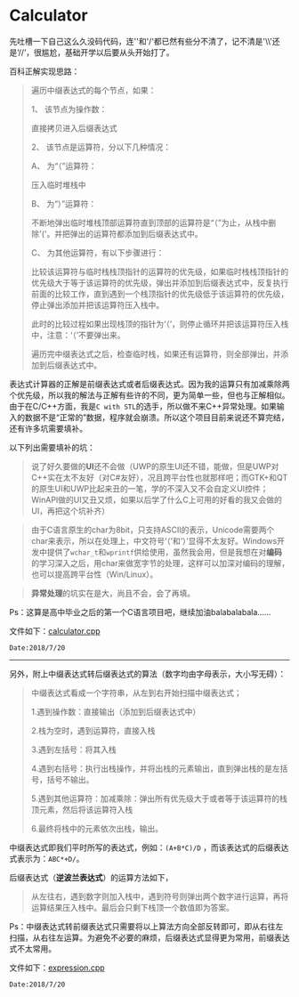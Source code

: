 # Calculator

先吐槽一下自己这么久没码代码，连'\'和'/'都已然有些分不清了，记不清是'\\\\'还是‘//’，很尴尬，基础开学以后要从头开始打了。

百科正解实现思路：

> 遍历中缀表达式的每个节点，如果：
>
> 1、 该节点为操作数：
>
> 直接拷贝进入后缀表达式
>
> 2、 该节点是运算符，分以下几种情况：
>
> A、 为“（”运算符：
>
> 压入临时堆栈中
>
> B、 为“）”运算符：
>
> 不断地弹出临时堆栈顶部运算符直到顶部的运算符是“（”为止，从栈中删除'('。并把弹出的运算符都添加到后缀表达式中。
>
> C、 为其他运算符，有以下步骤进行：
>
> 比较该运算符与临时栈栈顶指针的运算符的优先级，如果临时栈栈顶指针的优先级大于等于该运算符的优先级，弹出并添加到后缀表达式中，反复执行前面的比较工作，直到遇到一个栈顶指针的优先级低于该运算符的优先级，停止弹出添加并把该运算符压入栈中。
>
> 此时的比较过程如果出现栈顶的指针为‘（’，则停止循环并把该运算符压入栈中，注意：‘（’不要弹出来。
>
> 遍历完中缀表达式之后，检查临时栈，如果还有运算符，则全部弹出，并添加到后缀表达式中。

表达式计算器的正解是前缀表达式或者后缀表达式。因为我的运算只有加减乘除两个优先级，所以我的解法与正解有些许的不同，更为简单一些，但也与正解相似。由于在C/C++方面，我是```C with STL```的选手，所以做不来C++异常处理。如果输入的数据不是“正常的”数据，程序就会崩溃。所以这个项目目前来说还不算完结，还有许多坑需要填补。

以下列出需要填补的坑：

> 说了好久要做的**UI**还不会做（UWP的原生UI还不错，能做，但是UWP对C++实在太不友好（对C#友好），况且跨平台性也就那样吧；而GTK+和QT的原生UI和UWP比起来丑的一笔，学的不深入又不会自定义UI控件；WinAPI做的UI又丑又烦，如果以后学了什么C上可用的好看的我又会做的UI，再把这个坑补齐）

> 由于C语言原生的char为8bit，只支持ASCII的表示，Unicode需要两个char来表示，所以在处理上，中文符号‘（’和‘）’显得不太友好。Windows开发中提供了```wchar_t```和```wprintf```供给使用，虽然我会用，但是我想在对**编码**的学习深入之后，用char来做宽字节的处理，这样可以加深对编码的理解，也可以提高跨平台性（Win/Linux）。

> **异常处理**的坑实在是大，尚且不会，会了再填。

Ps：这算是高中毕业之后的第一个C语言项目吧，继续加油balabalabala……

文件如下：[calculator.cpp](Calculator/calculator.cpp)

```Date:2018/7/20```

------

另外，附上中缀表达式转后缀表达式的算法（数字均由字母表示，大小写无碍）：

> 中缀表达式看成一个字符串，从左到右开始扫描中缀表达式；
>
> 1.遇到操作数：直接输出（添加到后缀表达式中） 
>
> 2.栈为空时，遇到运算符，直接入栈 
>
> 3.遇到左括号：将其入栈 
>
> 4.遇到右括号：执行出栈操作，并将出栈的元素输出，直到弹出栈的是左括号，括号不输出。 
>
> 5.遇到其他运算符：加减乘除：弹出所有优先级大于或者等于该运算符的栈顶元素，然后将该运算符入栈 
>
> 6.最终将栈中的元素依次出栈，输出。

中缀表达式即我们平时所写的表达式，例如：```(A+B*C)/D``` ，而该表达式的后缀表达式表示为：```ABC*+D/```。

后缀表达式（**逆波兰表达式**）的运算方法如下，

> 从左往右，遇到数字则加入栈中，遇到符号则弹出两个数字进行运算，再将运算结果压入栈中。最后会只剩下栈顶一个数值即为答案。

Ps：中缀表达式转前缀表达式只需要将以上算法方向全部反转即可，即从右往左扫描，从右往左运算。为避免不必要的麻烦，后缀表达式显得更为常用，前缀表达式不太常用。

文件如下：[expression.cpp](Calculator/expression.cpp)

```Date:2018/7/20```


